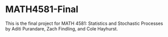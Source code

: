 # MATH4581-Final
This is the final project for MATH 4581: Statistics and Stochastic Processes by Aditi Purandare, Zach Findling, and Cole Hayhurst. 
